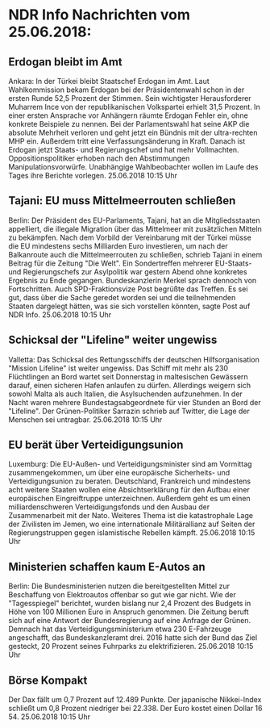 # NDR Info Nachrichten vom 25.06.2018:


## Erdogan bleibt im Amt
Ankara: In der Türkei bleibt Staatschef Erdogan im Amt. Laut Wahlkommission bekam Erdogan bei der Präsidentenwahl schon in der ersten Runde 52,5 Prozent der Stimmen. Sein wichtigster Herausforderer Muharrem Ince von der republikanischen Volkspartei erhielt 31,5 Prozent. In einer ersten Ansprache vor Anhängern räumte Erdogan Fehler ein, ohne konkrete Beispiele zu nennen. Bei der Parlamentswahl hat seine AKP die absolute Mehrheit verloren und geht jetzt ein Bündnis mit der ultra-rechten MHP ein. Außerdem tritt eine Verfassungsänderung in Kraft. Danach ist Erdogan jetzt Staats- und Regierungschef und hat mehr Vollmachten. Oppositionspolitiker erhoben nach den Abstimmungen Manipulationsvorwürfe. Unabhängige Wahlbeobachter wollen im Laufe des Tages ihre Berichte vorlegen. 25.06.2018 10:15 Uhr 

## Tajani: EU muss Mittelmeerrouten schließen
Berlin: Der Präsident des EU-Parlaments, Tajani, hat an die Mitgliedsstaaten appelliert, die illegale Migration über das Mittelmeer mit zusätzlichen Mitteln zu bekämpfen. Nach dem Vorbild der Vereinbarung mit der Türkei müsse die EU mindestens sechs Milliarden Euro investieren, um nach der Balkanroute auch die Mittelmeerrouten zu schließen, schrieb Tajani in einem Beitrag für die Zeitung "Die Welt". Ein Sondertreffen mehrerer EU-Staats- und Regierungschefs zur Asylpolitik war gestern Abend ohne konkretes Ergebnis zu Ende gegangen. Bundeskanzlerin Merkel sprach dennoch von Fortschritten. Auch SPD-Fraktionsvize Post begrüßte das Treffen. Es sei gut, dass über die Sache geredet worden sei und die teilnehmenden Staaten dargelegt hätten, was sie sich vorstellen könnten, sagte Post auf NDR Info. 25.06.2018 10:15 Uhr 

## Schicksal der "Lifeline" weiter ungewiss
Valletta: Das Schicksal des Rettungsschiffs der deutschen Hilfsorganisation "Mission Lifeline" ist weiter ungewiss. Das Schiff mit mehr als 230 Flüchtlingen an Bord wartet seit Donnerstag in maltesischen Gewässern darauf, einen sicheren Hafen anlaufen zu dürfen. Allerdings weigern sich sowohl Malta als auch Italien, die Asylsuchenden aufzunehmen. In der Nacht waren mehrere Bundestagsabgeordnete für vier Stunden an Bord der "Lifeline". Der Grünen-Politiker Sarrazin schrieb auf Twitter, die Lage der Menschen sei untragbar. 25.06.2018 10:15 Uhr 

## EU berät über Verteidigungsunion
Luxemburg: Die EU-Außen- und Verteidigungsminister sind am Vormittag zusammengekommen, um über eine europäische Sicherheits- und Verteidigungsunion zu beraten. Deutschland, Frankreich und mindestens acht weitere Staaten wollen eine Absichtserklärung für den Aufbau einer europäischen Eingreiftruppe unterzeichnen. Außerdem geht es um einen milliardenschweren Verteidigungsfonds und den Ausbau der Zusammenarbeit mit der Nato. Weiteres Thema ist die katastrophale Lage der Zivilisten im Jemen, wo eine internationale Militärallianz auf Seiten der Regierungstruppen gegen islamistische Rebellen kämpft. 25.06.2018 10:15 Uhr 

## Ministerien schaffen kaum E-Autos an
Berlin: Die Bundesministerien nutzen die bereitgestellten Mittel zur Beschaffung von Elektroautos offenbar so gut wie gar nicht. Wie der "Tagesspiegel" berichtet, wurden bislang nur 2,4 Prozent des Budgets in Höhe von 100 Millionen Euro in Anspruch genommen. Die Zeitung beruft sich auf eine Antwort der Bundesregierung auf eine Anfrage der Grünen. Demnach hat das Verteidigungsministerium etwa 230 E-Fahrzeuge angeschafft, das Bundeskanzleramt drei. 2016 hatte sich der Bund das Ziel gesteckt, 20 Prozent seines Fuhrparks zu elektrifizieren. 25.06.2018 10:15 Uhr 

## Börse Kompakt
Der Dax fällt um 0,7 Prozent auf 12.489 Punkte. Der japanische Nikkei-Index schließt um 0,8 Prozent niedriger bei 22.338. Der Euro kostet einen Dollar 16 54. 25.06.2018 10:15 Uhr 
